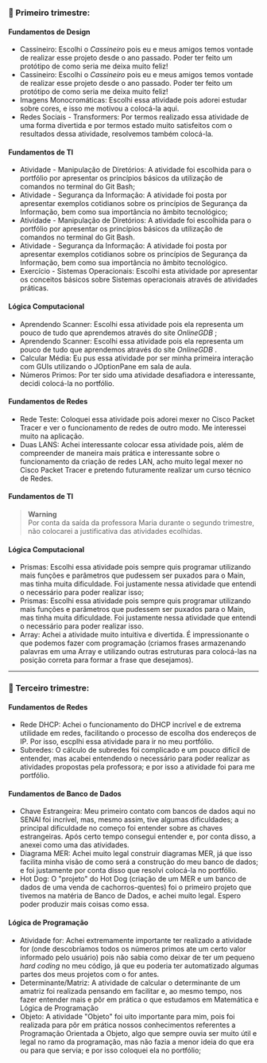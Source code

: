  <h3> 🥇 Primeiro trimestre: </h3>

 #### Fundamentos de Design
 - Cassineiro: Escolhi o <i> Cassineiro </i> pois eu e meus amigos temos vontade de realizar esse projeto desde o ano passado. Poder ter feito um protótipo de como seria me deixa muito feliz! 
 - Cassineiro: Escolhi o <i> Cassineiro </i> pois eu e meus amigos temos vontade de realizar esse projeto desde o ano passado. Poder ter feito um protótipo de como seria me deixa muito feliz!
 - Imagens Monocromáticas: Escolhi essa atividade pois adorei estudar sobre cores, e isso me motivou a colocá-la aqui.
 - Redes Sociais - Transformers: Por termos realizado essa atividade de uma forma divertida e por termos estado muito satisfeitos com o resultados dessa atividade, resolvemos também colocá-la.

#### Fundamentos de TI
- Atividade - Manipulação de Diretórios: A atividade foi escolhida para o portfólio por apresentar os princípios básicos da utilização de comandos no terminal do Git Bash;
- Atividade - Segurança da Informação: A atividade foi posta por apresentar exemplos cotidianos sobre os princípios de Segurança da Informação, bem como sua importância no âmbito tecnológico;
- Atividade - Manipulação de Diretórios: A atividade foi escolhida para o portfólio por apresentar os princípios básicos da utilização de comandos no terminal do Git Bash.
- Atividade - Segurança da Informação: A atividade foi posta por apresentar exemplos cotidianos sobre os princípios de Segurança da Informação, bem como sua importância no âmbito tecnológico.
- Exercício - Sistemas Operacionais: Escolhi esta atividade por apresentar os conceitos básicos sobre Sistemas operacionais através de atividades práticas.

#### Lógica Computacional
- Aprendendo Scanner: Escolhi essa atividade pois ela representa um pouco de tudo que aprendemos através do site <i> OnlineGDB </i>;
- Aprendendo Scanner: Escolhi essa atividade pois ela representa um pouco de tudo que aprendemos através do site <i> OnlineGDB </i>.
- Calcular Média: Eu pus essa atividade por ser minha primeira interação com GUIs utilizando o JOptionPane em sala de aula. <br>
- Números Primos: Por ter sido uma atividade desafiadora e interessante, decidi colocá-la no portfólio.

#### Fundamentos de Redes
 - Rede Teste: Coloquei essa atividade pois adorei mexer no Cisco Packet Tracer e ver o funcionamento de redes de outro modo. Me interessei muito na aplicação.
 - Duas LANS: Achei interessante colocar essa atividade pois, além de compreender de maneira mais prática e interessante sobre o funcionamento da criação de redes LAN, acho muito legal mexer no Cisco Packet Tracer e pretendo futuramente realizar um curso técnico de Redes. 

#### Fundamentos de TI
> **Warning** <br>
Por conta da saída da professora Maria durante o segundo trimestre, não colocarei a justificativa das atividades ecolhidas.

#### Lógica Computacional
- Prismas: Escolhi essa atividade pois sempre quis programar utilizando mais funções e parâmetros que pudessem ser puxados para o Main, mas tinha muita dificuldade. Foi justamente nessa atividade que entendi o necessário para poder realizar isso;
- Prismas: Escolhi essa atividade pois sempre quis programar utilizando mais funções e parâmetros que pudessem ser puxados para o Main, mas tinha muita dificuldade. Foi justamente nessa atividade que entendi o necessário para poder realizar isso.
- Array: Achei a atividade muito intuitiva e divertida. É impressionante o que podemos fazer com programação (criamos frases armazenando palavras em uma Array e utilizando outras estruturas para colocá-las na posição correta para formar a frase que desejamos).

<hr>

<h3> 🥉 Terceiro trimestre: </h3>

#### Fundamentos de Redes
 - Rede DHCP: Achei o funcionamento do DHCP incrível e de extrema utilidade em redes, facilitando o processo de escolha dos endereços de IP. Por isso, escplhi essa atividade para ir no meu portfólio.
 - Subredes: O cálculo de subredes foi complicado e um pouco difícil de entender, mas acabei entendendo o necessário para poder realizar as atividades propostas pela professora; e por isso a atividade foi para me portfólio. 

#### Fundamentos de Banco de Dados
- Chave Estrangeira: Meu primeiro contato com bancos de dados aqui no SENAI foi incrível, mas, mesmo assim, tive algumas dificuldades; a principal dificuldade no começo foi entender sobre as chaves estrangeiras. Após certo tempo consegui entender e, por conta disso, a anexei como uma das atividades.
- Diagrama MER: Achei muito legal construir diagramas MER, já que isso facilita minha visão de como será a construção do meu banco de dados; e foi justamente por conta disso que resolvi colocá-la no portfólio.
- Hot Dog: O "projeto" do Hot Dog (criação de um MER e um banco de dados de uma venda de cachorros-quentes) foi o primeiro projeto que tivemos na matéria de Banco de Dados, e achei muito legal. Espero poder produzir mais coisas como essa.

#### Lógica de Programação
- Atividade for: Achei extremamente importante ter realizado a atividade for (onde descobríamos todos os números primos ate um certo valor informado pelo usuário) pois não sabia como deixar de ter um pequeno _hard coding_ no meu código, já que eu poderia ter automatizado algumas partes dos meus projetos com o for antes.
- Determinante/Matriz: A atividade de calcular o determinante de um amatriz foi realizada pensando em facilitar e, ao mesmo tempo, nos fazer entender mais e pôr em prática o que estudamos em Matemática e Lógica de Programação
- Objeto: A atividade "Objeto" foi uito importante para mim, pois foi realizada para pôr em prática nossos conhecimentos referentes a Programação Orientada a Objeto, algo que sempre ouvia ser muito útil e legal no ramo da programação, mas não fazia a menor ideia do que era ou para que servia; e por isso coloquei ela no portfólio;
